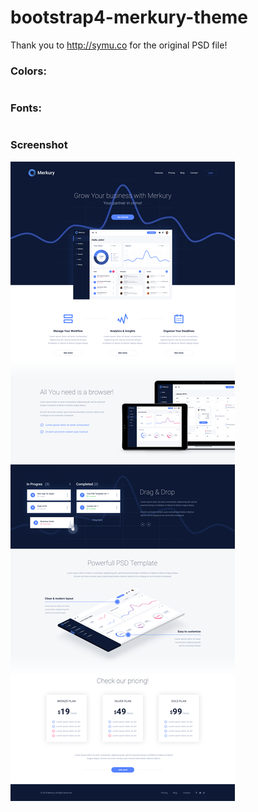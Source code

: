# bootstrap4-merkury-theme

Thank you to http://symu.co for the original PSD file!

### Colors:
```

```

### Fonts:
```

```

### Screenshot

![Merkury Theme Screenshot](merkury-theme/assets/img/screenshot-bootstrap4-merkury-theme.png)